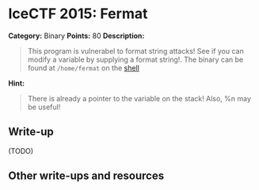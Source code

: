 # IceCTF 2015: Fermat

**Category:** Binary
**Points:** 80
**Description:** 

> This program is vulnerabel to format string attacks! See if you can modify a variable by supplying a format string!. The binary can be found at <code>/home/fermat</code> on the <a target='_blank' href='http://icec.tf/play/shell'>shell</a>

**Hint:**

> There is already a pointer to the variable on the stack! Also, %n may be useful!

## Write-up

(TODO)

## Other write-ups and resources

